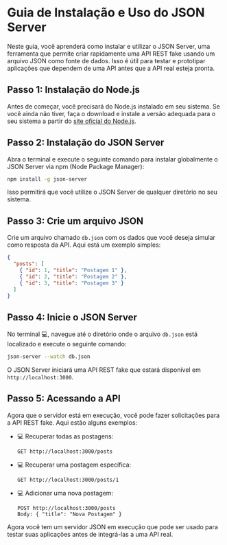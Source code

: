 # Guia de Instalação e Uso do JSON Server

Neste guia, você aprenderá como instalar e utilizar o JSON Server, uma ferramenta que permite criar rapidamente uma API REST fake usando um arquivo JSON como fonte de dados. Isso é útil para testar e prototipar aplicações que dependem de uma API antes que a API real esteja pronta.

## Passo 1: Instalação do Node.js

Antes de começar, você precisará do Node.js instalado em seu sistema. Se você ainda não tiver, faça o download e instale a versão adequada para o seu sistema a partir do [site oficial do Node.js](https://nodejs.org/).

## Passo 2: Instalação do JSON Server

Abra o terminal e execute o seguinte comando para instalar globalmente o JSON Server via npm (Node Package Manager):

```bash
npm install -g json-server
```

Isso permitirá que você utilize o JSON Server de qualquer diretório no seu sistema.

## Passo 3: Crie um arquivo JSON

Crie um arquivo chamado `db.json` com os dados que você deseja simular como resposta da API. Aqui está um exemplo simples:

```json
{
  "posts": [
    { "id": 1, "title": "Postagem 1" },
    { "id": 2, "title": "Postagem 2" },
    { "id": 3, "title": "Postagem 3" }
  ]
}
```

## Passo 4: Inicie o JSON Server

No terminal :computer:, navegue até o diretório onde o arquivo `db.json` está localizado e execute o seguinte comando:

```bash
json-server --watch db.json
```

O JSON Server iniciará uma API REST fake que estará disponível em `http://localhost:3000`.

## Passo 5: Acessando a API

Agora que o servidor está em execução, você pode fazer solicitações para a API REST fake. Aqui estão alguns exemplos:

- :computer: Recuperar todas as postagens:
  ```
  GET http://localhost:3000/posts
  ```

- :computer: Recuperar uma postagem específica:
  ```
  GET http://localhost:3000/posts/1
  ```

- :computer: Adicionar uma nova postagem:
  ```
  POST http://localhost:3000/posts
  Body: { "title": "Nova Postagem" }
  ```



Agora você tem um servidor JSON em execução que pode ser usado para testar suas aplicações antes de integrá-las a uma API real.
